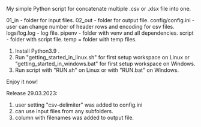 My simple Python script for concatenate multiple .csv or .xlsx file into one.

01_in - folder for input files.
02_out - folder for output file.
config/config.ini - user can change number of header rows and encoding for csv files.
logs/log.log - log file.
pipenv - folder with venv and all dependencies.
script - folder with script file.
temp = folder with temp files.


1) Install Python3.9 .
2) Run "getting_started_in_linux.sh" for first setup workspace on Linux or "getting_started_in_windows.bat" for first setup workspace on Windows.
3) Run script with "RUN.sh" on Linux or with "RUN.bat" on Windows.

Enjoy it now!

Release 29.03.2023:
1) user setting "csv-delimiter" was added to config.ini
2) can use input files from any subfolders.
3) column with filenames was added to output file.
